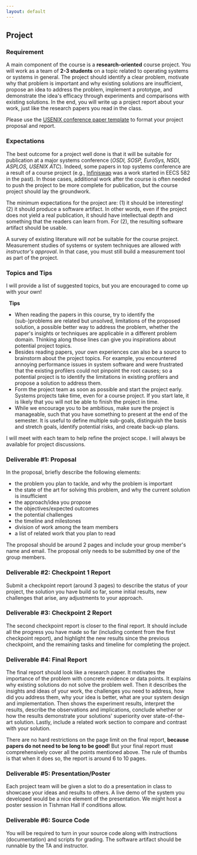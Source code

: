 ```yaml
---
layout: default
---
```


## Project

### Requirement

A main component of the course is a **research-oriented** course project. You
will work as a team of **2-3 students** on a topic related to operating systems
or systems in general. The project should identify a clear problem, motivate
why that problem is important and why existing solutions are insufficient,
propose an idea to address the problem, implement a prototype, and demonstrate
the idea's efficacy through experiments and comparisons with existing
solutions. In the end, you will write up a project report about your work,
just like the research papers you read in the class.

Please use the [USENIX conference paper
template](https://www.usenix.org/conferences/author-resources/paper-templates)
to format your project proposal and report.

### Expectations

The best outcome for a project well done is that it will be suitable for
publication at a major systems conference (*OSDI, SOSP, EuroSys, NSDI, ASPLOS,
USENIX ATC*). Indeed, some papers in top systems conference are a result of 
a course project (e.g., [Infiniswap](https://www.usenix.org/conference/nsdi17/technical-sessions/presentation/gu) was 
a work started in EECS 582 in the past). In those cases, additional work after
the course is often needed to push the project to be more complete for
publication, but the course project should lay the groundwork.

The minimum expectations for the project are: (1) it should be interesting! (2)
it should produce a software artifact. In other words, even if the project does
not yield a real publication, it should have intellectual depth and something
that the readers can learn from. For (2), the resulting software artifact
should be usable. 

A survey of existing literature will *not* be suitable for the course project.
Measurement studies of systems or system techniques are allowed 
*with instructor's approval*. In that case, you must still
build a measurement tool as part of the project.

### Topics and Tips

I will provide a list of suggested topics, but you are encouraged to come up
with your own! 

<div class="card border-success">
  <div class="card-header bg-success text-white">
    <span class="bi bi-bell-fill"></span>&nbsp;&nbsp;<strong>Tips</strong>
  </div>
  <div class="card-body">
  <ul>
    <li>When reading the papers in this course, try to identify the (sub-)problems are
    related but unsolved, limitations of the proposed solution, a possible better 
    way to address the problem, whether the paper's insights or techniques 
    are applicable in a different problem domain. Thinking along those lines can give you inspirations about potential project topics.</li>
    <li>Besides reading papers, your own experiences can also be a source to
    brainstorm about the project topics. For example, you encountered annoying
    performance issues in system software and were frustrated that the existing
    profilers could not pinpoint the root causes; so a potential project is to
    identify the limitations in existing profilers and propose a solution to
    address them.</li>
    <li>Form the project team as soon as possible and start the project early. Systems 
    projects take time, even for a course project. If you start late, it is likely
    that you will not be able to finish the project in time.</li>
    <li>While we encourage you to be ambitious, make sure the project 
    is manageable, such that you have something to present at the end of the semester. 
    It is useful to define multiple sub-goals, distinguish the basis and stretch goals, 
    identify potential risks, and create back-up plans.
    </li>
  </ul>
</div>
</div>

I will meet with each team to help refine the project scope. I will always be
available for project discussions.

### Deliverable #1: Proposal
In the proposal, briefly describe the following elements:

* the problem you plan to tackle, and why the problem is important
* the state of the art for solving this problem, and why the current solution is insufficient
* the approach/idea you propose
* the objectives/expected outcomes
* the potential challenges
* the timeline and milestones
* division of work among the team members
* a list of related work that you plan to read

The proposal should be around 2 pages and include your group member's name and email. 
The proposal only needs to be submitted by one of the group members.

### Deliverable #2: Checkpoint 1 Report

Submit a checkpoint report (around 3 pages) to describe the status of your
project, the solution you have build so far, some initial results, new
challenges that arise, any adjustments to your approach.

### Deliverable #3: Checkpoint 2 Report

The second checkpoint report is closer to the final report. It should include all 
the progress you have made so far (including content from the first checkpoint
report), and highlight the new results since the previous checkpoint, and the 
remaining tasks and timeline for completing the project.

### Deliverable #4: Final Report

The final report should look like a research paper. It motivates the importance
of the problem with concrete evidence or data points.  It explains why existing
solutions do not solve the problem well. Then it describes the insights and
ideas of your work, the challenges you need to address, how did you address
them, why your idea is better, what are your system design and implementation.
Then shows the experiment results, interpret the results, describe the
observations and implications, conclude whether or how the results demonstrate
your solutions' superiority over state-of-the-art solution. Lastly, include a
related work section to compare and contrast with your solution.

There are no hard restrictions on the page limit on the final report, **because papers 
do not need to be long to be good!** But your final report must comprehensively 
cover all the points mentioned above. The rule of thumbs is that when it does so, 
the report is around 6 to 10 pages.

### Deliverable #5: Presentation/Poster

Each project team will be given a slot to do a presentation in class to
showcase your ideas and results to others. A live demo of the system you
developed would be a nice element of the presentation. We might host a poster
session in Tishman Hall if conditions allow.

### Deliverable #6: Source Code
You will be required to turn in your source code along with instructions (documentation) and
scripts for grading. The software artifact should be runnable by the TA and instructor.
